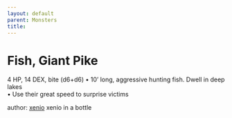 ```yaml
---
layout: default
parent: Monsters 
title: 
--- 
```

# Fish, Giant Pike
4 HP, 14 DEX, bite (d6+d6)
• 10’ long, aggressive hunting fish. Dwell in deep lakes  
• Use their great speed to surprise victims  





author: [xenio](https://xenioinabottle.blogspot.com/2021/02/classic-monsters-for-cairnito-part-1.html) xenio in a bottle


